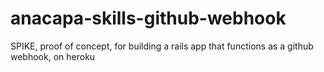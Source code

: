 # anacapa-skills-github-webhook
SPIKE, proof of concept, for building a rails app that functions as a github webhook, on heroku
